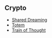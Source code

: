 ## Crypto
* [Shared Dreaming](https://github.com/t3rmin0x/CTF-Writeups/tree/master/b01lersCTF_bootcamp/Crypto/Shared%20Dreaming#shared-dreaming)
* [Totem](https://github.com/t3rmin0x/CTF-Writeups/tree/master/b01lersCTF_bootcamp/Crypto/Totem#totem)
* [Train of Thought](https://github.com/t3rmin0x/CTF-Writeups/tree/master/b01lersCTF_bootcamp/Crypto/Train%20of%20Thought#train-of-thought)
